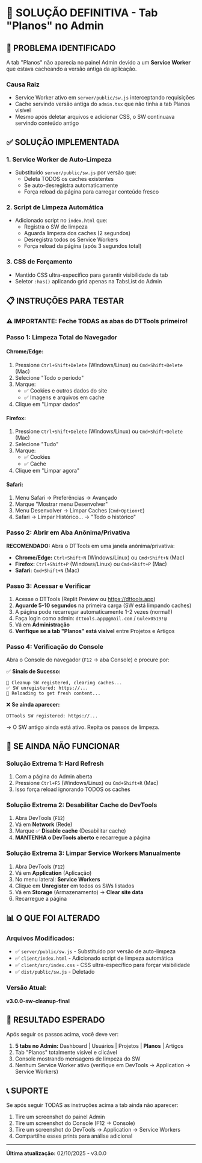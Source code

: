 # 🔧 SOLUÇÃO DEFINITIVA - Tab "Planos" no Admin

## 🎯 PROBLEMA IDENTIFICADO

A tab "Planos" não aparecia no painel Admin devido a um **Service Worker** que estava cacheando a versão antiga da aplicação.

### Causa Raiz
- Service Worker ativo em `server/public/sw.js` interceptando requisições
- Cache servindo versão antiga do `admin.tsx` que não tinha a tab Planos visível
- Mesmo após deletar arquivos e adicionar CSS, o SW continuava servindo conteúdo antigo

## ✅ SOLUÇÃO IMPLEMENTADA

### 1. Service Worker de Auto-Limpeza
- Substituído `server/public/sw.js` por versão que:
  - Deleta TODOS os caches existentes
  - Se auto-desregistra automaticamente
  - Força reload da página para carregar conteúdo fresco

### 2. Script de Limpeza Automática
- Adicionado script no `index.html` que:
  - Registra o SW de limpeza
  - Aguarda limpeza dos caches (2 segundos)
  - Desregistra todos os Service Workers
  - Força reload da página (após 3 segundos total)

### 3. CSS de Forçamento
- Mantido CSS ultra-específico para garantir visibilidade da tab
- Seletor `:has()` aplicando grid apenas na TabsList do Admin

## 📋 INSTRUÇÕES PARA TESTAR

### ⚠️ IMPORTANTE: Feche TODAS as abas do DTTools primeiro!

### Passo 1: Limpeza Total do Navegador

#### Chrome/Edge:
1. Pressione `Ctrl+Shift+Delete` (Windows/Linux) ou `Cmd+Shift+Delete` (Mac)
2. Selecione "Todo o período"
3. Marque:
   - ✅ Cookies e outros dados do site
   - ✅ Imagens e arquivos em cache
4. Clique em "Limpar dados"

#### Firefox:
1. Pressione `Ctrl+Shift+Delete` (Windows/Linux) ou `Cmd+Shift+Delete` (Mac)
2. Selecione "Tudo"
3. Marque:
   - ✅ Cookies
   - ✅ Cache
4. Clique em "Limpar agora"

#### Safari:
1. Menu Safari → Preferências → Avançado
2. Marque "Mostrar menu Desenvolver"
3. Menu Desenvolver → Limpar Caches (`Cmd+Option+E`)
4. Safari → Limpar Histórico... → "Todo o histórico"

### Passo 2: Abrir em Aba Anônima/Privativa

**RECOMENDADO:** Abra o DTTools em uma janela anônima/privativa:

- **Chrome/Edge:** `Ctrl+Shift+N` (Windows/Linux) ou `Cmd+Shift+N` (Mac)
- **Firefox:** `Ctrl+Shift+P` (Windows/Linux) ou `Cmd+Shift+P` (Mac)
- **Safari:** `Cmd+Shift+N` (Mac)

### Passo 3: Acessar e Verificar

1. Acesse o DTTools (Replit Preview ou https://dttools.app)
2. **Aguarde 5-10 segundos** na primeira carga (SW está limpando caches)
3. A página pode recarregar automaticamente 1-2 vezes (normal!)
4. Faça login como admin: `dttools.app@gmail.com` / `Gulex0519!@`
5. Vá em **Administração**
6. **Verifique se a tab "Planos" está visível** entre Projetos e Artigos

### Passo 4: Verificação do Console

Abra o Console do navegador (`F12` → aba Console) e procure por:

✅ **Sinais de Sucesso:**
```
🧹 Cleanup SW registered, clearing caches...
✅ SW unregistered: https://...
🔄 Reloading to get fresh content...
```

❌ **Se ainda aparecer:**
```
DTTools SW registered: https://...
```
→ O SW antigo ainda está ativo. Repita os passos de limpeza.

## 🚨 SE AINDA NÃO FUNCIONAR

### Solução Extrema 1: Hard Refresh
1. Com a página do Admin aberta
2. Pressione `Ctrl+F5` (Windows/Linux) ou `Cmd+Shift+R` (Mac)
3. Isso força reload ignorando TODOS os caches

### Solução Extrema 2: Desabilitar Cache do DevTools
1. Abra DevTools (`F12`)
2. Vá em **Network** (Rede)
3. Marque ✅ **Disable cache** (Desabilitar cache)
4. **MANTENHA o DevTools aberto** e recarregue a página

### Solução Extrema 3: Limpar Service Workers Manualmente
1. Abra DevTools (`F12`)
2. Vá em **Application** (Aplicação)
3. No menu lateral: **Service Workers**
4. Clique em **Unregister** em todos os SWs listados
5. Vá em **Storage** (Armazenamento) → **Clear site data**
6. Recarregue a página

## 📊 O QUE FOI ALTERADO

### Arquivos Modificados:
- ✅ `server/public/sw.js` - Substituído por versão de auto-limpeza
- ✅ `client/index.html` - Adicionado script de limpeza automática
- ✅ `client/src/index.css` - CSS ultra-específico para forçar visibilidade
- ✅ `dist/public/sw.js` - Deletado

### Versão Atual:
**v3.0.0-sw-cleanup-final**

## 🎯 RESULTADO ESPERADO

Após seguir os passos acima, você deve ver:

1. **5 tabs no Admin:** Dashboard | Usuários | Projetos | **Planos** | Artigos
2. Tab "Planos" totalmente visível e clicável
3. Console mostrando mensagens de limpeza do SW
4. Nenhum Service Worker ativo (verifique em DevTools → Application → Service Workers)

## 📞 SUPORTE

Se após seguir TODAS as instruções acima a tab ainda não aparecer:

1. Tire um screenshot do painel Admin
2. Tire um screenshot do Console (F12 → Console)
3. Tire um screenshot do DevTools → Application → Service Workers
4. Compartilhe esses prints para análise adicional

---

**Última atualização:** 02/10/2025 - v3.0.0
